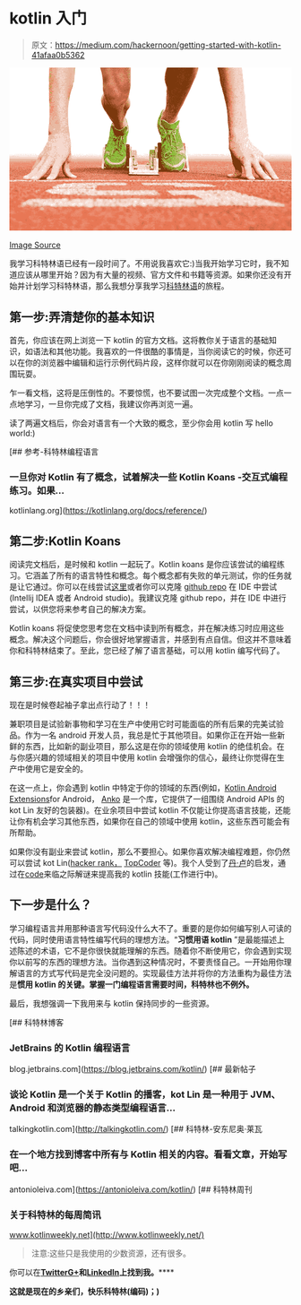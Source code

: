 # kotlin 入门

> 原文：<https://medium.com/hackernoon/getting-started-with-kotlin-41afaa0b5362>

![](img/8e3fae674646a60d9b0eb98c21fab096.png)

[Image Source](http://lakecitiesliving.com/wp-content/uploads/2016/04/LDISD-Students-Shine.jpg)

我学习科特林语已经有一段时间了。不用说我喜欢它:)当我开始学习它时，我不知道应该从哪里开始？因为有大量的视频、官方文件和书籍等资源。如果你还没有开始并计划学习科特林语，那么我想分享我学习[科特林语](https://hackernoon.com/tagged/kotlin)的旅程。

## **第一步:弄清楚你的基本知识**

首先，你应该在网上浏览一下 kotlin 的官方文档。这将教你关于语言的基础知识，如语法和其他功能。我喜欢的一件很酷的事情是，当你阅读它的时候，你还可以在你的浏览器中编辑和运行示例代码片段，这样你就可以在你刚刚阅读的概念周围玩耍。

乍一看文档，这将是压倒性的。不要惊慌，也不要试图一次完成整个文档。一点一点地学习，一旦你完成了文档，我建议你再浏览一遍。

读了两遍文档后，你会对语言有一个大致的概念，至少你会用 kotlin 写 hello world:)

[](https://kotlinlang.org/docs/reference/) [## 参考-科特林编程语言

### 一旦你对 Kotlin 有了概念，试着解决一些 Kotlin Koans -交互式编程练习。如果…

kotlinlang.org](https://kotlinlang.org/docs/reference/) 

## 第二步:Kotlin Koans

阅读完文档后，是时候和 kotlin 一起玩了。Kotlin koans 是你应该尝试的编程练习。它涵盖了所有的语言特性和概念。每个概念都有失败的单元测试，你的任务就是让它通过。你可以在线尝试[这里](https://try.kotlinlang.org/#/Kotlin%20Koans/Introduction/Hello,%20world!/Task.kt)或者你可以克隆 [github repo](https://github.com/Kotlin/kotlin-koans) 在 IDE 中尝试(Intellij IDEA 或者 Android studio)。我建议克隆 github repo，并在 IDE 中进行尝试，以供您将来参考自己的解决方案。

Kotlin koans 将促使您思考您在文档中读到所有概念，并在解决练习时应用这些概念。解决这个问题后，你会很好地掌握语言，并感到有点自信。但这并不意味着你和科特林结束了。至此，您已经了解了语言基础，可以用 kotlin 编写代码了。

## **第三步:在真实项目中尝试**

现在是时候卷起袖子拿出点行动了！！！

兼职项目是试验新事物和学习在生产中使用它时可能面临的所有后果的完美试验品。作为一名 android 开发人员，我总是忙于其他项目。如果你正在开始一些新鲜的东西，比如新的副业项目，那么这是在你的领域使用 kotlin 的绝佳机会。在与你感兴趣的领域相关的项目中使用 kotlin 会增强你的信心，最终让你觉得在生产中使用它是安全的。

在这一点上，你会遇到 kotlin 中特定于你的领域的东西(例如，[Kotlin Android Extensions](https://kotlinlang.org/docs/tutorials/android-plugin.html)for Android， [Anko](http://github.com/kotlin/anko) 是一个库，它提供了一组围绕 Android APIs 的 kot Lin 友好的包装器)。在业余项目中尝试 kotlin 不仅能让你提高语言技能，还能让你有机会学习其他东西，如果你在自己的领域中使用 kotlin，这些东西可能会有所帮助。

如果你没有副业来尝试 kotlin，那么不要担心。如果你喜欢解决编程难题，你仍然可以尝试 kot Lin([hacker rank，](https://www.hackerrank.com/) [TopCoder](https://www.topcoder.com/) 等)。我个人受到了[丹·卢](https://twitter.com/danlew42)的启发，通过在[code](http://adventofcode.com/)来临之际解谜来提高我的 kotlin 技能(工作进行中)。

## 下一步是什么？

学习编程语言并用那种语言写代码没什么大不了。重要的是你如何编写别人可读的代码，同时使用语言特性编写代码的理想方法。“**习惯用语 kotlin** ”是最能描述上述陈述的术语，它不是你很快就能理解的东西。随着你不断使用它，你会遇到实现你以前写的东西的理想方法。当你遇到这种情况时，不要责怪自己。一开始用你理解语言的方式写代码是完全没问题的。实现最佳方法并将你的方法重构为最佳方法是**惯用 kotlin 的关键。掌握一门编程语言需要时间，科特林也不例外。**

最后，我想强调一下我用来与 kotlin 保持同步的一些资源。

 [## 科特林博客

### JetBrains 的 Kotlin 编程语言

blog.jetbrains.com](https://blog.jetbrains.com/kotlin/) [](http://talkingkotlin.com/) [## 最新帖子

### 谈论 Kotlin 是一个关于 Kotlin 的播客，kot Lin 是一种用于 JVM、Android 和浏览器的静态类型编程语言…

talkingkotlin.com](http://talkingkotlin.com/) [](https://antonioleiva.com/kotlin/) [## 科特林-安东尼奥·莱瓦

### 在一个地方找到博客中所有与 Kotlin 相关的内容。看看文章，开始写吧…

antonioleiva.com](https://antonioleiva.com/kotlin/)  [## 科特林周刊

### 关于科特林的每周简讯

www.kotlinweekly.net](http://www.kotlinweekly.net/) 

> 注意:这些只是我使用的少数资源，还有很多。

你可以在[**Twitter**](https://twitter.com/viradiya_sagar)[**G+**](https://plus.google.com/u/1/+SagarViradiya_Profile)**和**[**LinkedIn**](https://www.linkedin.com/in/sagarviradiya/)**上找到我。******

****这就是现在的乡亲们，快乐科特林(编码)；)****